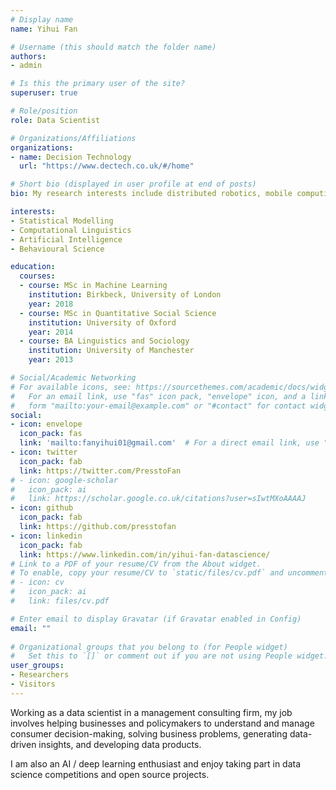 ```yaml
---
# Display name
name: Yihui Fan

# Username (this should match the folder name)
authors:
- admin

# Is this the primary user of the site?
superuser: true

# Role/position
role: Data Scientist

# Organizations/Affiliations
organizations:
- name: Decision Technology
  url: "https://www.dectech.co.uk/#/home"

# Short bio (displayed in user profile at end of posts)
bio: My research interests include distributed robotics, mobile computing and programmable matter.

interests:
- Statistical Modelling
- Computational Linguistics
- Artificial Intelligence
- Behavioural Science

education:
  courses:
  - course: MSc in Machine Learning
    institution: Birkbeck, University of London
    year: 2018
  - course: MSc in Quantitative Social Science
    institution: University of Oxford
    year: 2014
  - course: BA Linguistics and Sociology 
    institution: University of Manchester
    year: 2013

# Social/Academic Networking
# For available icons, see: https://sourcethemes.com/academic/docs/widgets/#icons
#   For an email link, use "fas" icon pack, "envelope" icon, and a link in the
#   form "mailto:your-email@example.com" or "#contact" for contact widget.
social:
- icon: envelope
  icon_pack: fas
  link: 'mailto:fanyihui01@gmail.com'  # For a direct email link, use "mailto:test@example.org".
- icon: twitter
  icon_pack: fab
  link: https://twitter.com/PresstoFan
# - icon: google-scholar
#   icon_pack: ai
#   link: https://scholar.google.co.uk/citations?user=sIwtMXoAAAAJ
- icon: github
  icon_pack: fab
  link: https://github.com/presstofan
- icon: linkedin
  icon_pack: fab
  link: https://www.linkedin.com/in/yihui-fan-datascience/
# Link to a PDF of your resume/CV from the About widget.
# To enable, copy your resume/CV to `static/files/cv.pdf` and uncomment the lines below.  
# - icon: cv
#   icon_pack: ai
#   link: files/cv.pdf

# Enter email to display Gravatar (if Gravatar enabled in Config)
email: ""
  
# Organizational groups that you belong to (for People widget)
#   Set this to `[]` or comment out if you are not using People widget.  
user_groups:
- Researchers
- Visitors
---
```


Working as a data scientist in a management consulting firm, my job involves helping businesses and policymakers to understand and manage consumer decision-making, solving business problems, generating data-driven insights, and developing data products.

I am also an AI / deep learning enthusiast and enjoy taking part in data science competitions and open source projects.
